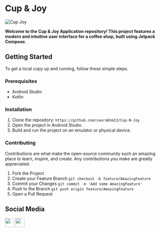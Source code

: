 # Cup & Joy

![Cup   Joy](https://github.com/saurabhm13/Cup-N-Joy/assets/98728292/a59920cb-e7b2-4b3f-bcab-93e9b6c2d417)

**Welcome to the Cup & Joy Application repository! This project features a modern and intuitive user interface for a coffee shop, built using Jetpack Compose.**


## Getting Started

To get a local copy up and running, follow these simple steps.


### Prerequisites

- Android Studio
- Kotlin


### Installation

1. Clone the repository: ```https://github.com/saurabhm13/Cup-N-Joy```
2. Open the project in Android Studio.
3. Build and run the project on an emulator or physical device.


### Contributing

Contributions are what make the open-source community such an amazing place to learn, inspire, and create. Any contributions you make are greatly appreciated.

1. Fork the Project
2. Create your Feature Branch ```git checkout -b feature/AmazingFeature```
3. Commit your Changes ```git commit -m 'Add some AmazingFeature'```
4. Push to the Branch ```git push origin feature/AmazingFeature```
5. Open a Pull Request


## Social Media
[<img height="30" src="https://img.shields.io/badge/twitter-1DA1F2.svg?&style=for-the-badge&logo=twitter&logoColor=white" />][twitter]
[<img height="30" src="https://img.shields.io/badge/linkedin-0077B5.svg?&style=for-the-badge&logo=linkedin&logoColor=white" />][LinkedIn]

[twitter]: https://x.com/Saurabh13m
[linkedIn]: https://www.linkedin.com/in/saurabh-mahavarkar/
